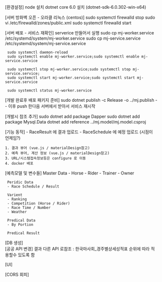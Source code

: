 [환경설정]
     node 설치
     dotnet core 6.0 설치 (dotnet-sdk-6.0.302-win-x64)


[서버 방화벽 오픈 - 오라클 리눅스 (centos)]
     sudo systemctl firewalld stop
     sudo vi /etc/firewalld/zones/public.xml
     sudo systemctl firewalld start


[서버 배포 - 서비스 재확인]
     serverice 만들어서 실행
     sudo cp mj-worker.service /etc/systemd/system/mj-worker.service
     sudo cp mj-service.service /etc/systemd/system/mj-service.service

     sudo systemctl daemon-reload
     sudo systemctl enable mj-worker.service;sudo systemctl enable mj-service.service

     sudo systemctl stop mj-worker.service;sudo systemctl stop mj-service.service;
     sudo systemctl start mj-worker.service;sudo systemctl start mj-service.service
    
     sudo systemctl status mj-worker.service 

[개발 완료후 배포 패키지 준비]
     sudo dotnet publish -c Release -o ../mj.publish 
     -- 이후 push 한다음 서버에서 받아서 서비스 재시작

[개발시 참조 추가]
     sudo dotnet add package Dapper
     sudo dotnet add package Mysql.Data
     dotnet add reference ../mj.model/mj.model.csproj

[기능 동작]
    - RaceResult 에 결과 업로드
    - RaceSchedule 에 예정 업로드 (시점이 언제임?)
    
    1. 결과 뷰어 (vue.js / materialDesign참고)
    2. 예측 뷰어, 계산 정보 (vue.js / materialDesign참고)
    3. URL/시스템접속정보등은 configure 로 이동
    4. docker 배포


[예측모델 및 변수들]
     Master Data
     - Horse
     - Rider
     - Trainer
     - Owner

     Peridic Data
     - Race Schedule / Result

     Varient
     - Ranking
     - Competition (Horse / Rider)
     - Race Time / Number
     - Weather

     Predical Data
     - By Portion
     
     Predical Result
     
[DB 생성]     
[공공 API 변경]
결과 다른 API 로참조 : 한국마사회_경주별상세성적표
순위에 따라 적용할수 있도록 함     


[UI]

[CORS 회피]